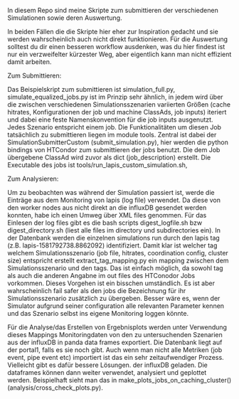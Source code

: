 In diesem Repo sind meine Skripte zum submittieren der verschiedenen Simulationen sowie deren Auswertung. 

In beiden Fällen die die Skripte hier eher zur Inspiration gedacht und sie werden wahrscheinlich auch nicht direkt funktionieren. 
Für die Auswertung solltest du dir einen besseren workflow ausdenken, was du hier findest ist nur ein verzweifelter kürzester Weg, aber eigentlich kann man nicht effizient damit arbeiten. 

Zum Submittieren: 

Das Beispielskript zum submittieren ist simulation_full.py, simulate_equalized_jobs.py ist im Prinzip sehr ähnlich, in jedem wird über die zwischen verschiedenen Simulationsszenarien variierten Größen (cache hitrates, Konfigurationen der job und machine ClassAds, job inputs) iteriert und dabei eine feste Namenskonvention für die job inputs ausgenutzt.
Jedes Szenario entspricht einem job. Die Funktionalitäten um diesen Job tatsächlich zu submittieren liegen im module tools. 
Zentral ist dabei der SimulationSubmitterCustom (submit_simulation.py), hier werden die python bindings von HTCondor zum submittieren der jobs benutzt. Die dem Job übergebene ClassAd wird zuvor als dict (job_description) erstellt. 
Die Executable des jobs ist tools/run_lapis_custom_simulation.sh,

Zum Analysieren: 

Um zu beobachten was während der Simulation passiert ist, werde die Einträge aus dem Monitoring von lapis (log file) verwendet. Da diese von den worker nodes aus nicht direkt an die influxDB gesendet werden konnten, habe ich einen Umweg über XML files genommen.
Für das Einlesen der log files gibt es die bash scripts digest_logfile.sh bzw digest_directory.sh (liest alle files im directory und subdirectories ein). 
In der Datenbank werden die einzelnen simulations run durch den lapis tag (z.B. lapis-1581792738.8862092) identifiziert. Damit klar ist welcher tag welchem Simulationsszenario (job file, hitrates, coordination config, cluster size) entspricht erstellt extract_tag_mapping.py ein mapping zwischen dem Simulationsszenario und den tags. Das ist einfach möglich, da sowohl tag als auch die anderen Angabne  im out files des HTConodor Jobs vorkommen. 
Dieses Vorgehen ist ein bisschen umständlich. Es ist aber wahrscheinlich fail safer als den jobs die Bezeichnung für ihr Simulationsszenario zusätzlich zu übergeben. Besser wäre es, wenn der Simulator aufgrund seiner configuration alle relevanten Parameter kennen und das Szenario selbst ins eigene Monitoring loggen könnte. 

Für die Analyse/das Erstellen von Ergebnisplots werden unter Verwendung dieses Mappings Monitoringdaten von den zu untersuchenden Szenarien aus der influxDB in panda data frames exportiert. 
Die Datenbank liegt auf der portal1, falls es sie noch gibt. Auch wenn man nicht alle Metriken (job event, pipe event etc) importiert ist das ein sehr zeitaufwendiger Prozess. Vielleicht gibt es dafür bessere Lösungen. der influxDB geladen. 
Die dataframes können dann weiter verwendet, analysiert und geplottet werden. 
Beispielhaft sieht man das in make_plots_jobs_on_caching_cluster() (analysis/cross_check_plots.py). 
